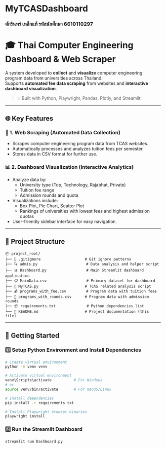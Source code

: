 # MyTCASDashboard
### ศักรินทร์ เหล็กแท้ รหัสนักศึกษา 6610110297
# 🎓 Thai Computer Engineering Dashboard & Web Scraper

A system developed to **collect** and **visualize** computer engineering program data from universities across Thailand.  
Supports **automated fee data scraping** from websites and **interactive dashboard visualization**.

> 💡 Built with Python, Playwright, Pandas, Plotly, and Streamlit.

---

## 🌐 Key Features

### 🔎 1. Web Scraping (Automated Data Collection)
- Scrapes computer engineering program data from TCAS websites.
- Automatically processes and analyzes tuition fees per semester.
- Stores data in CSV format for further use.

### 📊 2. Dashboard Visualization (Interactive Analytics)
- Analyze data by:
  - University type (Top, Technology, Rajabhat, Private)
  - Tuition fee range
  - Admission rounds and quota
- Visualizations include:
  - Box Plot, Pie Chart, Scatter Plot
  - Rankings of universities with lowest fees and highest admission quotas
- User-friendly sidebar interface for easy navigation.

---

## 📁 Project Structure
```
📦 project_root/
├── 🙈 .gitignore                    # Git ignore patterns
├── 🔍 admis.py                      # Data analysis and helper script
├── 📊 Dashboard.py                  # Main Streamlit dashboard application
├── 📋 MainData.csv                  # Primary dataset for dashboard
├── 🎯 MyTCAS.py                     # TCAS related analysis script
├── 💰 programs_with_fee.csv         # Program data with tuition fees
├── 📅 programs_with_rounds.csv      # Program data with admission rounds
├── 📦 requirements.txt              # Python dependencies list
└── 📖 README.md                     # Project documentation (this file)
```
---

## 🚀 Getting Started

### 1️⃣ Setup Python Environment and Install Dependencies

```bash
# Create virtual environment
python -m venv venv

# Activate virtual environment
venv\Scripts\activate          # For Windows
# or
source venv/bin/activate       # For macOS/Linux

# Install dependencies
pip install -r requirements.txt

# Install Playwright browser binaries
playwright install 
```

###  2️⃣ Run the Streamlit Dashboard

```bash
streamlit run Dashboard.py
```
